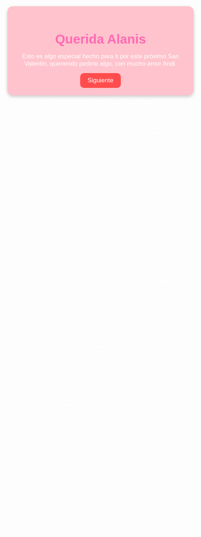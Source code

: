 <!DOCTYPE html>
<html lang="es">
<head>
    <meta charset="UTF-8">
    <meta name="viewport" content="width=device-width, initial-scale=1.0">
    <title>Para Alanis</title>
    <style>
        body {
            background-image: url('https://www.google.com/url?sa=i&url=https%3A%2F%2Fes.pngtree.com%2Ffreebackground%2Fpink-tulips-in-an-old-park_13030423.html&psig=AOvVaw2mLWnpZ2_jA-LAyAanvexP&ust=1738615823495000&source=images&cd=vfe&opi=89978449&ved=0CBQQjRxqFwoTCOj11-fupYsDFQAAAAAdAAAAABAE');
            background-size: cover;
            background-attachment: fixed;
            text-align: center;
            font-family: Arial, sans-serif;
            color: white;
            padding: 20px;
        }
        .container {
            max-width: 600px;
            margin: auto;
            background: rgba(255, 182, 193, 0.8);
            padding: 20px;
            border-radius: 15px;
            box-shadow: 0 4px 8px rgba(0, 0, 0, 0.2);
        }
        h1, h2, p {
            margin-bottom: 15px;
        }
        h1 {
            font-size: 2.5em;
            color: #ff69b4;
        }
        p {
            font-size: 1.2em;
        }
        button {
            padding: 10px 20px;
            font-size: 1.2em;
            background-color: #ff4d4d;
            color: white;
            border: none;
            border-radius: 10px;
            cursor: pointer;
        }
        button:hover {
            background-color: #ff1a1a;
        }
        .hidden {
            display: none;
        }
        .images img {
            width: 100%;
            border-radius: 15px;
            margin-bottom: 15px;
        }
        .corner-text {
            position: absolute;
            bottom: 10px;
            right: 10px;
            font-size: 0.9em;
            color: #ffd700;
        }
        .tulip-animation {
            animation: growTulips 3s ease-in-out;
        }
        @keyframes growTulips {
            0% {
                transform: scale(0.5);
                opacity: 0;
            }
            100% {
                transform: scale(1);
                opacity: 1;
            }
        }
    </style>
</head>
<body>
    <div class="container">
        <h1>Querida Alanis</h1>
        <p>Esto es algo especial hecho para ti por este próximo San Valentín, queriendo pedirte algo, con mucho amor Andi.</p>
        <button onclick="mostrarSeccion(1)">Siguiente</button>
    </div>

    <div id="seccion1" class="container hidden">
        <div class="images">
            <img src="https://raw.githubusercontent.com/Andixs21/Presentaci-n-para-alanis/ec92ba58334645f61c57e1cc9631c0608a64a744/Imagen%20de%20WhatsApp%202025-02-02%20a%20las%2014.02.58_0f69acd4.jpg" alt="Imagen 1">
            <img src="https://raw.githubusercontent.com/Andixs21/Presentaci-n-para-alanis/ec92ba58334645f61c57e1cc9631c0608a64a744/Imagen%20de%20WhatsApp%202025-02-02%20a%20las%2014.02.58_a019493d.jpg" alt="Imagen 2">
        </div>
        <p>Pronto serán 2 grandiosos años de nuestra hermosa relación y serán muchos más a tu lado felizmente.</p>
        <p>Te amo con todo mi corazón y estos sentimientos nunca cambiarán, a pesar de cualquier cosa estaré ahí cuidándote y amándote.</p>
        <p>Por eso quise hacer esto para ti, para mostrarte lo mucho que quiero las cosas contigo y que este San Valentín sea especial.</p>
        <button onclick="mostrarSeccion(2)">Siguiente</button>
    </div>

    <div id="seccion2" class="container hidden">
        <h2 class="tulip-animation">¿Quieres ser mi San Valentín?</h2>
        <div>
            <button onclick="mostrarSeccion(3)">Sí</button>
            <button onclick="mostrarSeccion(3)">No (Sí)</button>
        </div>
    </div>

    <div id="seccion3" class="container hidden">
        <p>Gracias por ser mi compañera en esta vida y por permitirme pasar contigo este San Valentín.</p>
        <p>Haré que este mes sea más especial y lindo juntos aunque no pueda estar ahí junto a ti, pronto lo estaré y hasta ese entonces seguiré haciendo cosas especiales para ti, dándote todo mi amor.</p>
        <p class="corner-text">Pdta.: Así es, no acepto un no por respuesta te amo JAJAJAJA (no supo cómo hacer que creciera el botón).</p>
        <button onclick="mostrarSeccion(4)">Siguiente</button>
    </div>

    <div id="seccion4" class="container hidden">
        <img src="https://raw.githubusercontent.com/Andixs21/Presentaci-n-para-alanis/ec92ba58334645f61c57e1cc9631c0608a64a744/Imagen%20de%20WhatsApp%202025-02-02%20a%20las%2014.02.58_c6c158d9.jpg" alt="Imagen Especial">
        <p>Gracias por todos estos momentos a tu lado, ya sean tristes, felices, emocionantes, incómodos, amorosos. Todos me gustó experimentarlos contigo, ya que eres la persona más especial en mi vida que me hizo sentir muchas cosas por primera vez.</p>
        <p>Pronto estaremos juntos y ya no tendremos que lidiar con esta distancia porque créeme que estoy totalmente seguro de estar contigo toda mi vida, con la mujer que amo tanto con todo mi corazón, que siempre voy a cuidar, respetar y proteger.</p>
        <button onclick="mostrarSeccion(5)">Final</button>
    </div>

    <div id="seccion5" class="container hidden">
        <p>Gracias por tu atención y aceptar mis sentimientos con esta presentación. Te amo mucho, mucho, mucho Alanis, espero te haya gustado.</p>
        <p style="margin-top: 20px;">Atte.: Andixon, persona que te ama mucho.</p>
    </div>

    <script>
        function mostrarSeccion(seccion) {
            document.querySelectorAll('.container').forEach(div => div.classList.add('hidden'));
            document.getElementById(seccion${seccion}).classList.remove('hidden');
        }
    </script>
</body>
</html>
